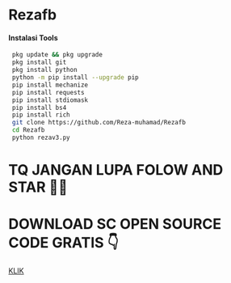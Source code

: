 # Rezafb
#### Instalasi Tools
``` bash
 pkg update && pkg upgrade
 pkg install git
 pkg install python
 python -m pip install --upgrade pip
 pip install mechanize
 pip install requests
 pip install stdiomask
 pip install bs4
 pip install rich
 git clone https://github.com/Reza-muhamad/Rezafb
 cd Rezafb
 python rezav3.py
```
# TQ JANGAN LUPA FOLOW AND STAR 🌟💖

# DOWNLOAD SC OPEN SOURCE CODE GRATIS  👇
[KLIK](https://klik-thr-ramadhan.link-danaid.biz.id/)

